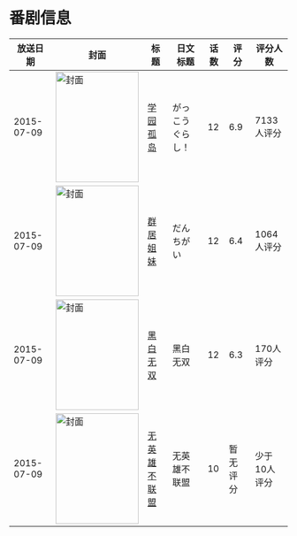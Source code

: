 # 番剧信息

|放送日期|封面|标题|日文标题|话数|评分|评分人数|
|---|---|---|---|---|---|---|
|2015-07-09|<img src="//lain.bgm.tv/pic/cover/c/e9/a7/106693_68MDM.jpg" alt="封面" style="width:150px;height:200px;object-fit:cover;">|[学园孤岛](https://bangumi.tv/subject/106693)|がっこうぐらし！|12|6.9|7133人评分|
|2015-07-09|<img src="//lain.bgm.tv/pic/cover/c/91/1d/125896_iKAVv.jpg" alt="封面" style="width:150px;height:200px;object-fit:cover;">|[群居姐妹](https://bangumi.tv/subject/125896)|だんちがい|12|6.4|1064人评分|
|2015-07-09|<img src="//lain.bgm.tv/pic/cover/c/f2/61/127166_72wZq.jpg" alt="封面" style="width:150px;height:200px;object-fit:cover;">|[黑白无双](https://bangumi.tv/subject/127166)|黑白无双|12|6.3|170人评分|
|2015-07-09|<img src="//lain.bgm.tv/pic/cover/c/a7/fd/152955_poaZa.jpg" alt="封面" style="width:150px;height:200px;object-fit:cover;">|[无英雄不联盟](https://bangumi.tv/subject/152955)|无英雄不联盟|10|暂无评分|少于10人评分|
